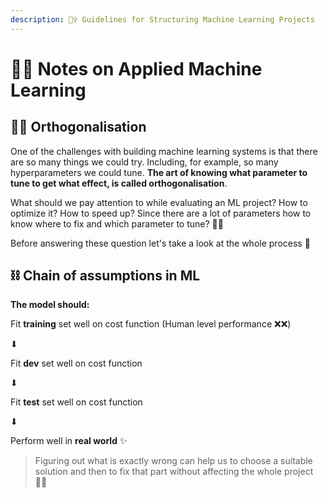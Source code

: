 ```yaml
---
description: 👷‍♀️ Guidelines for Structuring Machine Learning Projects
---
```


# 🤸‍♀️ Notes on Applied Machine Learning

## 👩‍🎓 Orthogonalisation
One of the challenges with building machine learning systems is that there are so many things we could try. Including, for example, so many hyperparameters we could tune. **The art of knowing what parameter to tune to get what effect, is called orthogonalisation**.

What should we pay attention to while evaluating an ML project? How to optimize it? How to speed up? Since there are a lot of parameters how to know where to fix and which parameter to tune? 🤔🤕

Before answering these question let's take a look at the whole process 🧐

## ⛓ Chain of assumptions in ML
**The model should:**

Fit **training** set well on cost function  (Human level performance ❌❌)

⬇

Fit **dev** set well on cost function 

⬇

Fit **test** set well on cost function 

⬇

Perform well in **real world** ✨

> Figuring out what is exactly wrong can help us to choose a suitable solution and then to fix that part without affecting the whole project  👩‍🔧